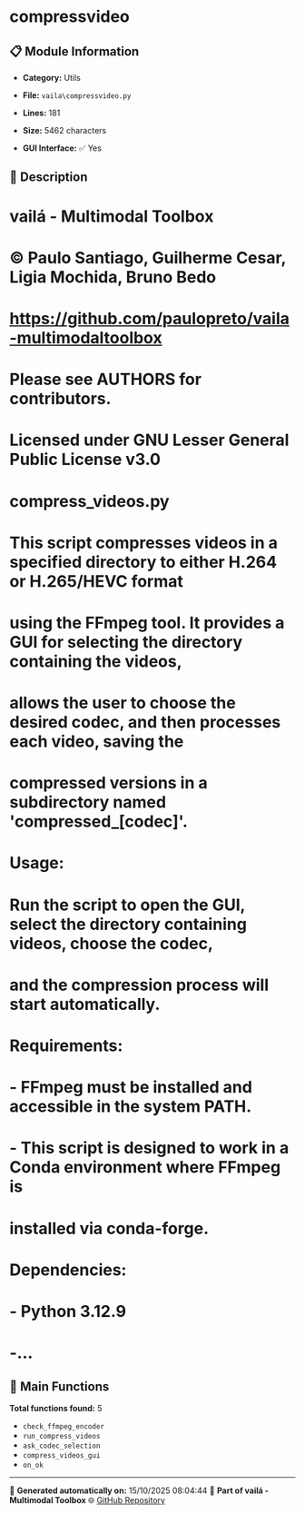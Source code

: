 # compressvideo

## 📋 Module Information

- **Category:** Utils
- **File:** `vaila\compressvideo.py`
- **Lines:** 181
- **Size:** 5462 characters


- **GUI Interface:** ✅ Yes

## 📖 Description


# vailá - Multimodal Toolbox
# © Paulo Santiago, Guilherme Cesar, Ligia Mochida, Bruno Bedo
# https://github.com/paulopreto/vaila-multimodaltoolbox
# Please see AUTHORS for contributors.
#
# Licensed under GNU Lesser General Public License v3.0
#
# compress_videos.py
# This script compresses videos in a specified directory to either H.264 or H.265/HEVC format
# using the FFmpeg tool. It provides a GUI for selecting the directory containing the videos,
# allows the user to choose the desired codec, and then processes each video, saving the
# compressed versions in a subdirectory named 'compressed_[codec]'.
#
# Usage:
# Run the script to open the GUI, select the directory containing videos, choose the codec,
# and the compression process will start automatically.
#
# Requirements:
# - FFmpeg must be installed and accessible in the system PATH.
# - This script is designed to work in a Conda environment where FFmpeg is
#   installed via conda-forge.
#
# Dependencies:
# - Python 3.12.9
# -...

## 🔧 Main Functions

**Total functions found:** 5

- `check_ffmpeg_encoder`
- `run_compress_videos`
- `ask_codec_selection`
- `compress_videos_gui`
- `on_ok`




---

📅 **Generated automatically on:** 15/10/2025 08:04:44
🔗 **Part of vailá - Multimodal Toolbox**
🌐 [GitHub Repository](https://github.com/vaila-multimodaltoolbox/vaila)

